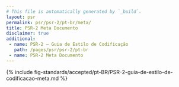 ```yaml
---
# This file is automatically generated by `_build`.
layout: psr
permalink: psr/psr-2/pt-br/meta/
title: PSR-2 Meta Documento
disclaimer: true
additional:
 - name: PSR-2 — Guia de Estilo de Codificação
   path: /pages/psr/psr-2/pt-br
 - name: PSR-2 Meta Documento
---
```

{% include fig-standards/accepted/pt-BR/PSR-2-guia-de-estilo-de-codificacao-meta.md %}

